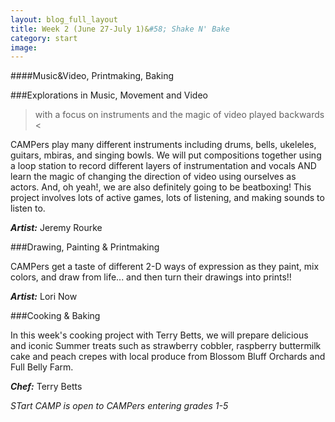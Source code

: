 ```yaml
---
layout: blog_full_layout
title: Week 2 (June 27-July 1)&#58; Shake N' Bake
category: start
image: 
---
```


####Music&Video, Printmaking, Baking

###Explorations in Music, Movement and Video

> with a focus on instruments and the magic of video played backwards <

CAMPers play many different instruments including drums, bells, ukeleles, guitars, mbiras, and singing bowls. We will put compositions together using a loop station to record different layers of instrumentation and vocals AND learn the magic of changing the direction of video using ourselves as actors. And, oh yeah!, we are also definitely going to be beatboxing! This project involves lots of active games, lots of listening, and making sounds to listen to. 

**_Artist:_** Jeremy Rourke

###Drawing, Painting & Printmaking

CAMPers get a taste of different 2-D ways of expression as they paint, mix colors, and draw from life... and then turn their drawings into prints!! 

**_Artist:_** Lori Now

###Cooking & Baking

In this week's cooking project with Terry Betts, we will prepare delicious and iconic Summer treats such as strawberry cobbler, raspberry buttermilk cake and peach crepes with local produce from Blossom Bluff Orchards and Full Belly Farm. 

**_Chef:_** Terry Betts
 

*STart CAMP is open to CAMPers entering grades 1-5*
